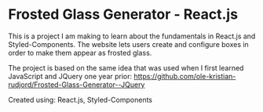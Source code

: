 # Frosted Glass Generator - React.js

This is a project I am making to learn about the fundamentals in React.js and Styled-Components.
The website lets users create and configure boxes in order to make them appear as frosted glass.

The project is based on the same idea that was used when I first learned JavaScript and JQuery one year prior: 
https://github.com/ole-kristian-rudjord/Frosted-Glass-Generator--JQuery

Created using: React.js, Styled-Components
